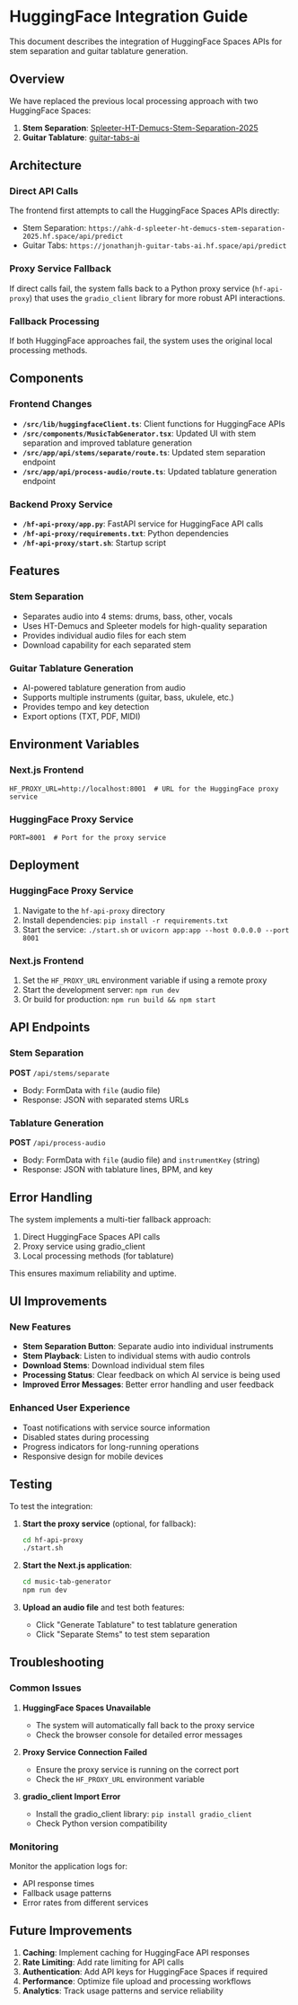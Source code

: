 # HuggingFace Integration Guide

This document describes the integration of HuggingFace Spaces APIs for stem separation and guitar tablature generation.

## Overview

We have replaced the previous local processing approach with two HuggingFace Spaces:

1. **Stem Separation**: [Spleeter-HT-Demucs-Stem-Separation-2025](https://huggingface.co/spaces/ahk-d/Spleeter-HT-Demucs-Stem-Separation-2025)
2. **Guitar Tablature**: [guitar-tabs-ai](https://huggingface.co/spaces/JonathanJH/guitar-tabs-ai)

## Architecture

### Direct API Calls
The frontend first attempts to call the HuggingFace Spaces APIs directly:
- Stem Separation: `https://ahk-d-spleeter-ht-demucs-stem-separation-2025.hf.space/api/predict`
- Guitar Tabs: `https://jonathanjh-guitar-tabs-ai.hf.space/api/predict`

### Proxy Service Fallback
If direct calls fail, the system falls back to a Python proxy service (`hf-api-proxy`) that uses the `gradio_client` library for more robust API interactions.

### Fallback Processing
If both HuggingFace approaches fail, the system uses the original local processing methods.

## Components

### Frontend Changes
- **`/src/lib/huggingfaceClient.ts`**: Client functions for HuggingFace APIs
- **`/src/components/MusicTabGenerator.tsx`**: Updated UI with stem separation and improved tablature generation
- **`/src/app/api/stems/separate/route.ts`**: Updated stem separation endpoint
- **`/src/app/api/process-audio/route.ts`**: Updated tablature generation endpoint

### Backend Proxy Service
- **`/hf-api-proxy/app.py`**: FastAPI service for HuggingFace API calls
- **`/hf-api-proxy/requirements.txt`**: Python dependencies
- **`/hf-api-proxy/start.sh`**: Startup script

## Features

### Stem Separation
- Separates audio into 4 stems: drums, bass, other, vocals
- Uses HT-Demucs and Spleeter models for high-quality separation
- Provides individual audio files for each stem
- Download capability for each separated stem

### Guitar Tablature Generation
- AI-powered tablature generation from audio
- Supports multiple instruments (guitar, bass, ukulele, etc.)
- Provides tempo and key detection
- Export options (TXT, PDF, MIDI)

## Environment Variables

### Next.js Frontend
```env
HF_PROXY_URL=http://localhost:8001  # URL for the HuggingFace proxy service
```

### HuggingFace Proxy Service
```env
PORT=8001  # Port for the proxy service
```

## Deployment

### HuggingFace Proxy Service
1. Navigate to the `hf-api-proxy` directory
2. Install dependencies: `pip install -r requirements.txt`
3. Start the service: `./start.sh` or `uvicorn app:app --host 0.0.0.0 --port 8001`

### Next.js Frontend
1. Set the `HF_PROXY_URL` environment variable if using a remote proxy
2. Start the development server: `npm run dev`
3. Or build for production: `npm run build && npm start`

## API Endpoints

### Stem Separation
**POST** `/api/stems/separate`
- Body: FormData with `file` (audio file)
- Response: JSON with separated stems URLs

### Tablature Generation
**POST** `/api/process-audio`
- Body: FormData with `file` (audio file) and `instrumentKey` (string)
- Response: JSON with tablature lines, BPM, and key

## Error Handling

The system implements a multi-tier fallback approach:
1. Direct HuggingFace Spaces API calls
2. Proxy service using gradio_client
3. Local processing methods (for tablature)

This ensures maximum reliability and uptime.

## UI Improvements

### New Features
- **Stem Separation Button**: Separate audio into individual instruments
- **Stem Playback**: Listen to individual stems with audio controls
- **Download Stems**: Download individual stem files
- **Processing Status**: Clear feedback on which AI service is being used
- **Improved Error Messages**: Better error handling and user feedback

### Enhanced User Experience
- Toast notifications with service source information
- Disabled states during processing
- Progress indicators for long-running operations
- Responsive design for mobile devices

## Testing

To test the integration:

1. **Start the proxy service** (optional, for fallback):
   ```bash
   cd hf-api-proxy
   ./start.sh
   ```

2. **Start the Next.js application**:
   ```bash
   cd music-tab-generator
   npm run dev
   ```

3. **Upload an audio file** and test both features:
   - Click "Generate Tablature" to test tablature generation
   - Click "Separate Stems" to test stem separation

## Troubleshooting

### Common Issues

1. **HuggingFace Spaces Unavailable**
   - The system will automatically fall back to the proxy service
   - Check the browser console for detailed error messages

2. **Proxy Service Connection Failed**
   - Ensure the proxy service is running on the correct port
   - Check the `HF_PROXY_URL` environment variable

3. **gradio_client Import Error**
   - Install the gradio_client library: `pip install gradio_client`
   - Check Python version compatibility

### Monitoring

Monitor the application logs for:
- API response times
- Fallback usage patterns
- Error rates from different services

## Future Improvements

1. **Caching**: Implement caching for HuggingFace API responses
2. **Rate Limiting**: Add rate limiting for API calls
3. **Authentication**: Add API keys for HuggingFace Spaces if required
4. **Performance**: Optimize file upload and processing workflows
5. **Analytics**: Track usage patterns and service reliability